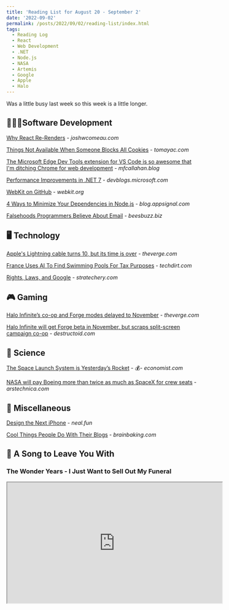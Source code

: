 ```yaml
---
title: 'Reading List for August 20 - September 2'
date: '2022-09-02'
permalink: /posts/2022/09/02/reading-list/index.html
tags:
  - Reading Log
  - React
  - Web Development
  - .NET
  - Node.js
  - NASA
  - Artemis
  - Google
  - Apple
  - Halo
---
```


Was a little busy last week so this week is a little longer.
<!-- excerpt -->

<div class="reading-log"></div>

## 👨🏼‍💻Software Development

[Why React Re-Renders](https://www.joshwcomeau.com/react/why-react-re-renders) - *joshwcomeau.com*

[Things Not Available When Someone Blocks All Cookies](https://blog.tomayac.com/2022/08/30/things-not-available-when-someone-blocks-all-cookies/) - *tomayac.com*

[The Microsoft Edge Dev Tools extension for VS Code is so awesome that I'm ditching Chrome for web development](https://mfcallahan.blog/2022/08/26/the-microsoft-edge-dev-tools-extension-for-vs-code-is-so-awesome-that-im-ditching-chrome-for-web-development/) - *mfcallahan.blog*

[Performance Improvements in .NET 7](https://devblogs.microsoft.com/dotnet/performance_improvements_in_net_7/) - *devblogs.microsoft.com*

[WebKit on GitHub](https://webkit.org/blog/13140/webkit-on-github/) - *webkit.org*

[4 Ways to Minimize Your Dependencies in Node.js](https://blog.appsignal.com/2022/08/31/4-ways-to-minimize-your-dependencies-in-nodejs.html) - *blog.appsignal.com*

[Falsehoods Programmers Believe About Email](https://beesbuzz.biz/code/439-Falsehoods-programmers-believe-about-email) - *beesbuzz.biz*

## 🖥 Technology

[Apple's Lightning cable turns 10, but its time is over](https://www.theverge.com/23312359/apple-iphone-lightning-cable-anniversary-10-years) - *theverge.com*

[France Uses AI To Find Swimming Pools For Tax Purposes](https://www.techdirt.com/2022/08/31/france-uses-ai-to-find-swimming-pools-for-tax-purposes/) - *techdirt.com*

[Rights, Laws, and Google](https://stratechery.com/2022/rights-laws-and-google/) - *stratechery.com*

## 🎮 Gaming

[Halo Infinite’s co-op and Forge modes delayed to November](https://www.theverge.com/2022/9/1/23332738/halo-infinite-season-3-delay-forge-launch-november) - *theverge.com*

[Halo Infinite will get Forge beta in November, but scraps split-screen campaign co-op](https://www.destructoid.com/halo-infinite-forge-beta-split-screen-campaign-co-op-november-update) - *destructoid.com*

## 🔬 Science

[The Space Launch System is Yesterday’s Rocket](https://www.economist.com/science-and-technology/2022/08/24/the-space-launch-system-is-yesterdays-rocket) - 💰- *economist.com*

[NASA will pay Boeing more than twice as much as SpaceX for crew seats](https://arstechnica.com/science/2022/09/nasa-will-pay-boeing-more-than-twice-as-much-as-spacex-for-crew-seats/) - *arstechnica.com*

## 🎒 Miscellaneous

[Design the Next iPhone](https://neal.fun/design-the-next-iphone/) - *neal.fun*

[Cool Things People Do With Their Blogs](https://brainbaking.com/post/2022/04/cool-things-people-do-with-their-blogs/) - *brainbaking.com*

## 🎵 A Song to Leave You With

### The Wonder Years - I Just Want to Sell Out My Funeral

<fit-vids>
    <iframe
        width="560"
        height="315"
        src="https://www.youtube.com/embed/rwrsrsauHfI"
        title="The Wonder Years - I Just Want to Sell Out My Funeral"
        allow="accelerometer; autoplay; clipboard-write; encrypted-media; gyroscope; picture-in-picture"
        allowfullscreen></iframe>
</fit-vids>